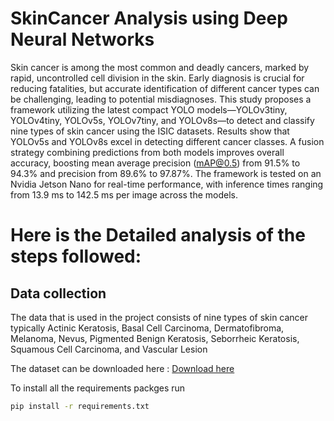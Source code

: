 # SkinCancer Analysis using Deep Neural Networks

Skin cancer is among the most common and deadly cancers, marked by rapid, uncontrolled cell division in the skin. Early diagnosis is crucial for reducing fatalities, but accurate identification of different cancer types can be challenging, leading to potential misdiagnoses. This study proposes a framework utilizing the latest compact YOLO models—YOLOv3tiny, YOLOv4tiny, YOLOv5s, YOLOv7tiny, and YOLOv8s—to detect and classify nine types of skin cancer using the ISIC datasets. Results show that YOLOv5s and YOLOv8s excel in detecting different cancer classes. A fusion strategy combining predictions from both models improves overall accuracy, boosting mean average precision (mAP@0.5) from 91.5% to 94.3% and precision from 89.6% to 97.87%. The framework is tested on an Nvidia Jetson Nano for real-time performance, with inference times ranging from 13.9 ms to 142.5 ms per image across the models.

# Here is the Detailed analysis of the steps followed:

## Data collection

The data that is used in the project consists of nine types of skin cancer typically Actinic Keratosis, Basal Cell Carcinoma, Dermatofibroma, Melanoma, Nevus, Pigmented Benign Keratosis, Seborrheic Keratosis, Squamous Cell Carcinoma, and Vascular Lesion

The dataset can be downloaded here : [Download here](https://challenge.isic-archive.com/data/)

To install all the requirements packges run

```bash
pip install -r requirements.txt
```
